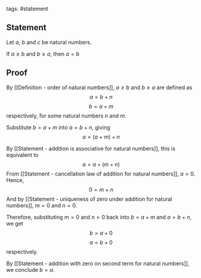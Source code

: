 tags: #statement 

## Statement
Let $a$, $b$ and $c$ be natural numbers.

 If $a \geq b$ and $b \geq a$, then $a = b$ 

## Proof

By [[Definition - order of natural numbers]], $a \geq b$ and $b \geq a$ are defined as
$$a = b + n$$
$$b = a + m$$
respectively, for some natural numbers $n$ and $m$.

Substitute $b = a + m$ into $a = b + n$, giving
$$a = (a + m) + n$$

By [[Statement - addition is associative for natural numbers]], this is equivalent to
$$a = a + (m + n)$$
From [[Statement - cancellation law of addition for natural numbers]], $a = 0$. Hence,
$$0 = m + n$$
And by [[Statement - uniqueness of zero under addition for natural numbers]], $m = 0$ and $n = 0$.

Therefore, substituting $m = 0$ and $n = 0$ back into $b = a + m$ and $a = b + n$, we get
$$b = a + 0$$
$$a = b + 0$$
respectively.

By [[Statement - addition with zero on second term for natural numbers]], we conclude $b = a$.

